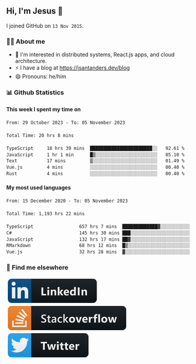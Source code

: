 ## Hi, I'm Jesus 👋

I joined GitHub on `13 Nov 2015`.

<!-- Talking about you -->

### 👨‍💻 About me

- 👦 I'm interested in distributed systems, React.js apps, and cloud architecture.
- ⚡️ I have a blog at <https://jsantanders.dev/blog>
- 😄 Pronouns: he/him

### 📊 Github Statistics

#### This week I spent my time on

<!--START_SECTION:weekly-->

```txt
From: 29 October 2023 - To: 05 November 2023

Total Time: 20 hrs 8 mins

TypeScript     18 hrs 39 mins  ███████████████████████░░   92.61 %
JavaScript     1 hr 1 min      █▒░░░░░░░░░░░░░░░░░░░░░░░   05.10 %
Text           17 mins         ▒░░░░░░░░░░░░░░░░░░░░░░░░   01.49 %
Vue.js         4 mins          ░░░░░░░░░░░░░░░░░░░░░░░░░   00.40 %
Rust           4 mins          ░░░░░░░░░░░░░░░░░░░░░░░░░   00.40 %
```

<!--END_SECTION:weekly-->

#### My most used languages

<!--START_SECTION:alltime-->

```txt
From: 15 December 2020 - To: 05 November 2023

Total Time: 1,193 hrs 22 mins

TypeScript                 657 hrs 7 mins  █████████████▓░░░░░░░░░░░   55.06 %
C#                         145 hrs 30 mins ███░░░░░░░░░░░░░░░░░░░░░░   12.19 %
JavaScript                 132 hrs 17 mins ██▓░░░░░░░░░░░░░░░░░░░░░░   11.09 %
RMarkdown                  68 hrs 12 mins  █▒░░░░░░░░░░░░░░░░░░░░░░░   05.72 %
Vue.js                     32 hrs 28 mins  ▓░░░░░░░░░░░░░░░░░░░░░░░░   02.72 %
```

<!--END_SECTION:alltime-->

### 📢 Find me elsewhere

<p>
  <a target="_blank" href="https://linkedin.com/in/jsantanders">
    <img src="https://github.com/jsantanders/jsantanders/blob/master/img/linkedin.svg" alt="LinkedIn" style="vertical-align:top; margin:4px">
  </a>
  
  <a target="_blank" href="https://stackoverflow.com/users/7318331/jesus-santander">
    <img src="https://github.com/jsantanders/jsantanders/blob/master/img/stackoverflow.svg" alt="StackOverflow" style="vertical-align:top; margin:4px">
  </a>
  
  <a target="_blank" href="http://twitter.com/jsantanders">
    <img src="https://github.com/jsantanders/jsantanders/blob/master/img/twitter.svg" alt="Twitter" style="vertical-align:top; margin:4px">
  </a>
</p>

